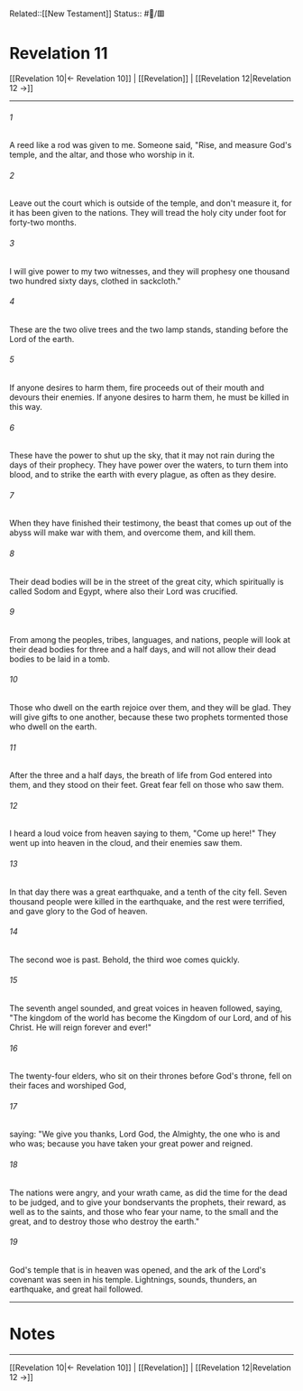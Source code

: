 Related::[[New Testament]]
Status:: #📖/🟥
# Revelation 11

[[Revelation 10|← Revelation 10]] | [[Revelation]] | [[Revelation 12|Revelation 12 →]]
***



###### 1 
A reed like a rod was given to me. Someone said, "Rise, and measure God's temple, and the altar, and those who worship in it. 

###### 2 
Leave out the court which is outside of the temple, and don't measure it, for it has been given to the nations. They will tread the holy city under foot for forty-two months. 

###### 3 
I will give power to my two witnesses, and they will prophesy one thousand two hundred sixty days, clothed in sackcloth." 

###### 4 
These are the two olive trees and the two lamp stands, standing before the Lord of the earth. 

###### 5 
If anyone desires to harm them, fire proceeds out of their mouth and devours their enemies. If anyone desires to harm them, he must be killed in this way. 

###### 6 
These have the power to shut up the sky, that it may not rain during the days of their prophecy. They have power over the waters, to turn them into blood, and to strike the earth with every plague, as often as they desire. 

###### 7 
When they have finished their testimony, the beast that comes up out of the abyss will make war with them, and overcome them, and kill them. 

###### 8 
Their dead bodies will be in the street of the great city, which spiritually is called Sodom and Egypt, where also their Lord was crucified. 

###### 9 
From among the peoples, tribes, languages, and nations, people will look at their dead bodies for three and a half days, and will not allow their dead bodies to be laid in a tomb. 

###### 10 
Those who dwell on the earth rejoice over them, and they will be glad. They will give gifts to one another, because these two prophets tormented those who dwell on the earth. 

###### 11 
After the three and a half days, the breath of life from God entered into them, and they stood on their feet. Great fear fell on those who saw them. 

###### 12 
I heard a loud voice from heaven saying to them, "Come up here!" They went up into heaven in the cloud, and their enemies saw them. 

###### 13 
In that day there was a great earthquake, and a tenth of the city fell. Seven thousand people were killed in the earthquake, and the rest were terrified, and gave glory to the God of heaven. 

###### 14 
The second woe is past. Behold, the third woe comes quickly. 

###### 15 
The seventh angel sounded, and great voices in heaven followed, saying, "The kingdom of the world has become the Kingdom of our Lord, and of his Christ. He will reign forever and ever!" 

###### 16 
The twenty-four elders, who sit on their thrones before God's throne, fell on their faces and worshiped God, 

###### 17 
saying: "We give you thanks, Lord God, the Almighty, the one who is and who was; because you have taken your great power and reigned. 

###### 18 
The nations were angry, and your wrath came, as did the time for the dead to be judged, and to give your bondservants the prophets, their reward, as well as to the saints, and those who fear your name, to the small and the great, and to destroy those who destroy the earth." 

###### 19 
God's temple that is in heaven was opened, and the ark of the Lord's covenant was seen in his temple. Lightnings, sounds, thunders, an earthquake, and great hail followed.

---
# Notes


***
[[Revelation 10|← Revelation 10]] | [[Revelation]] | [[Revelation 12|Revelation 12 →]]
